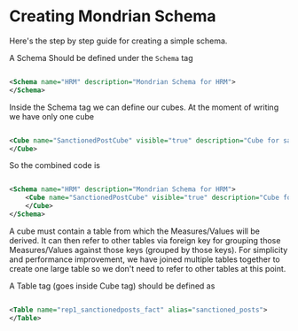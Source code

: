 # Creating Mondrian Schema

Here's the step by step guide for creating a simple schema.

A Schema Should be defined under the `Schema` tag

```xml

<Schema name="HRM" description="Mondrian Schema for HRM">
</Schema>

```

Inside the Schema tag we can define our cubes. At the moment of writing we have only one cube

```xml

<Cube name="SanctionedPostCube" visible="true" description="Cube for sanctioned post" cache="true" enabled="true">
</Cube>

```

So the combined code is

```xml

<Schema name="HRM" description="Mondrian Schema for HRM">
	<Cube name="SanctionedPostCube" visible="true" description="Cube for sanctioned post" cache="true" enabled="true">
	</Cube>
</Schema>

```

A cube must contain a table from which the Measures/Values will be derived. It can then refer to other tables via foreign key for grouping those Measures/Values against those keys (grouped by those keys). For simplicity and performance improvement, we have joined multiple tables together to create one large table so we don't need to refer to other tables at this point.

A Table tag (goes inside Cube tag) should be defined as

```xml

<Table name="rep1_sanctionedposts_fact" alias="sanctioned_posts">
</Table>
```
